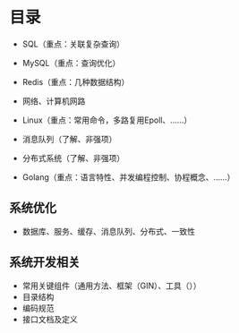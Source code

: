 
# 目录

- SQL（重点：关联复杂查询）
- MySQL（重点：查询优化）
- Redis（重点：几种数据结构）

- 网络、计算机网路

- Linux（重点：常用命令，多路复用Epoll、……）

- 消息队列（了解、非强项）
- 分布式系统（了解、非强项）

- Golang（重点：语言特性、并发编程控制、协程概念、……）

## 系统优化

- 数据库、服务、缓存、消息队列、分布式、一致性

## 系统开发相关

- 常用关键组件（通用方法、框架（GIN）、工具（））
- 目录结构
- 编码规范
- 接口文档及定义
